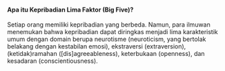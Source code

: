 #### Apa itu Kepribadian Lima Faktor (Big Five)?

Setiap orang memiliki kepribadian yang berbeda. Namun, para ilmuwan menemukan bahwa kepribadian dapat diringkas menjadi lima karakteristik umum dengan domain berupa neurotisme (neuroticism, yang bertolak belakang dengan kestabilan emosi), ekstraversi (extraversion), (ketidak)ramahan ([dis]agreeableness), keterbukaan (openness), dan kesadaran (conscientiousness).  
